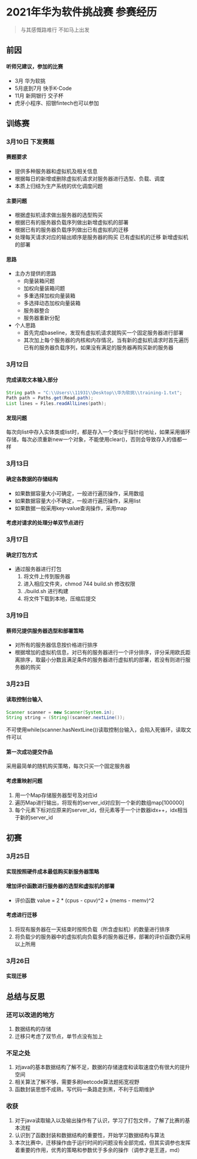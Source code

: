 # 2021年华为软件挑战赛 参赛经历

> 与其感慨路难行 不如马上出发

## 前因  
#### 听师兄建议，参加的比赛
  - 3月 华为软挑
  - 5月底到7月 快手K-Code
  - 11月 新网银行 交子杯
  - 虎牙小程序、招银fintech也可以参加
  
## 训练赛
### 3月10日 下发赛题
#### 赛题要求
  - 提供多种服务器和虚拟机及相关信息
  - 根据每日的新增或删除虚拟机请求对服务器进行选型、负载、调度
  - 本质上归结为生产系统的优化调度问题
#### 主要问题
  - 根据虚拟机请求做出服务器的选型购买
  - 根据已有的服务器负载序列做出新增虚拟机的部署
  - 根据已有的服务器负载序列做出已有虚拟机的迁移
  - 处理每天请求对应的输出顺序是服务器的购买 已有虚拟机的迁移 新增虚拟机的部署 
#### 思路
  - 主办方提供的思路
    - 向量装箱问题
    - 加权向量装箱问题
    - 多重选择加权向量装箱
    - 多选择动态加权向量装箱
    - 服务器整合
    - 服务器重新分配
  - 个人思路
    - 首先完成baseline，发现有虚拟机请求就购买一个固定服务器进行部署
    - 其次加上每个服务器的内核和内存情况，当有新的虚拟机请求时首先遍历已有的服务器负载序列，如果没有满足的服务器再购买新的服务器

### 3月12日 
#### 完成读取文本输入部分

``` java
String path = "C:\\Users\\11931\\Desktop\\华为软挑\\training-1.txt";
Path path = Paths.get(Read.path);
List lines = Files.readAllLines(path);
```

#### 发现问题  
每次向list中存入实体类或list时，都是存入一个类似于指针的地址，如果采用循环存储，每次必须重新new一个对象，不能使用clear()，否则会导致存入的值都一样


### 3月13日 
#### 确定各数据的存储结构
  - 如果数据容量大小可确定，一般进行遍历操作，采用数组
  - 如果数据容量大小不确定，一般进行遍历操作，采用list
  - 如果数据一般采用key-value查询操作，采用map  
#### 考虑对请求的处理分单双节点进行

### 3月17日
#### 确定打包方式
  - 通过服务器进行打包
    1. 将文件上传到服务器
    2. 进入相应文件夹，chmod 744 build.sh 修改权限
    3. ./build.sh 进行构建
    4. 将文件下载到本地，压缩后提交
   
### 3月19日
#### 蔡师兄提供服务器选型和部署策略
  - 对所有的服务器信息按价格进行排序
  - 根据增加的虚拟机信息，对已有的服务器进行一个评分排序，评分采用欧氏距离排序，取最小分数且满足条件的服务器进行虚拟机的部署，若没有则进行服务器的购买

### 3月23日
#### 读取控制台输入
```java
Scanner scanner = new Scanner(System.in);
String string = (String)(scanner.nextLine());
```
不可使用while(scanner.hasNextLine())读取控制台输入，会陷入死循环，读取文件可以
#### 第一次成功提交作品
采用最简单的随机购买策略，每次只买一个固定服务器
#### 考虑重映射问题
  1. 用一个Map存储服务器型号及对应id
  2. 遍历Map进行输出，将现有的server_id对应到一个新的数组map[100000]
  3. 每个元素下标对应原来的server_id，但元素等于一个计数器idx++，idx相当于新的server_id


## 初赛
### 3月25日 
#### 实现按照硬件成本最低购买新服务器策略
#### 增加评价函数进行服务器的选型和虚拟机的部署
  - 评价函数 value = 2 * (cpus - cpuv)^2 + (mems - memv)^2
#### 考虑进行迁移
  1. 将现有服务器在一天结束时按照负载（所含虚拟机）的数量进行排序
  2. 将负载少的服务器中的虚拟机向负载多的服务器迁移，部署的评价函数仍采用以上所用

### 3月26日
#### 实现迁移

## 总结与反思
### 还可以改进的地方
  1. 数据结构的存储
  2. 迁移只考虑了双节点，单节点没有加上
### 不足之处
  1. 对java的基本数据结构了解不足，数据的存储速度和读取速度仍有很大的提升空间
  2. 相关算法了解不够，需要多刷leetcode算法题拓宽视野
  3. 函数封装思想不成熟，写代码一条路走到黑，不利于后期维护
### 收获
  1. 对于java读取输入以及输出操作有了认识，学习了打包文件，了解了比赛的基本流程
  2. 认识到了函数封装和数据结构的重要性，开始学习数据结构与算法
  3. 本次比赛中，迁移操作由于运行时间的问题没有全部完成，但其实调参也发挥着重要的作用，优秀的策略和参数优于多余的操作（调参才是王道，md）
